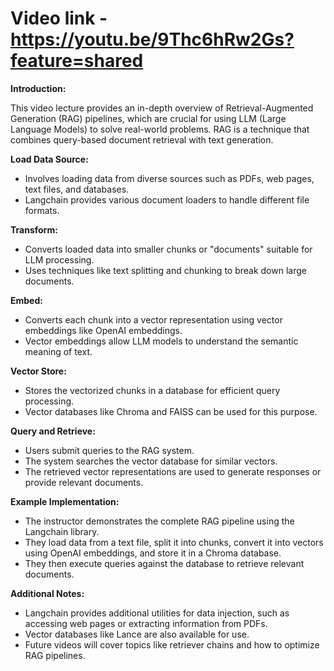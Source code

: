 # Video link - https://youtu.be/9Thc6hRw2Gs?feature=shared
**Introduction:**

This video lecture provides an in-depth overview of Retrieval-Augmented Generation (RAG) pipelines, which are crucial for using LLM (Large Language Models) to solve real-world problems. RAG is a technique that combines query-based document retrieval with text generation.

**Load Data Source:**

* Involves loading data from diverse sources such as PDFs, web pages, text files, and databases.
* Langchain provides various document loaders to handle different file formats.

**Transform:**

* Converts loaded data into smaller chunks or "documents" suitable for LLM processing.
* Uses techniques like text splitting and chunking to break down large documents.

**Embed:**

* Converts each chunk into a vector representation using vector embeddings like OpenAI embeddings.
* Vector embeddings allow LLM models to understand the semantic meaning of text.

**Vector Store:**

* Stores the vectorized chunks in a database for efficient query processing.
* Vector databases like Chroma and FAISS can be used for this purpose.

**Query and Retrieve:**

* Users submit queries to the RAG system.
* The system searches the vector database for similar vectors.
* The retrieved vector representations are used to generate responses or provide relevant documents.

**Example Implementation:**

* The instructor demonstrates the complete RAG pipeline using the Langchain library.
* They load data from a text file, split it into chunks, convert it into vectors using OpenAI embeddings, and store it in a Chroma database.
* They then execute queries against the database to retrieve relevant documents.

**Additional Notes:**

* Langchain provides additional utilities for data injection, such as accessing web pages or extracting information from PDFs.
* Vector databases like Lance are also available for use.
* Future videos will cover topics like retriever chains and how to optimize RAG pipelines.